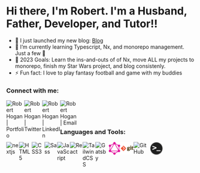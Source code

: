 
# Hi there, I'm Robert.  I'm a Husband, Father, Developer, and Tutor!!

- 🔭   I just launched my new blog: [Blog](https://blog.roberthogan.dev/ )
- 🌱   I’m currently learning Typescript, Nx, and monorepo management.  Just a few 🤣
- 🥅   2023 Goals: Learn the ins-and-outs of of Nx, move ALL my projects to monorepo, finish my Star Wars project, and blog consistenly.
- ⚡   Fun fact: I love to play fantasy football and game with my buddies

### Connect with me:

[<img align="left" alt="Robert Hogan | Portfolio" width="48px" src="https://img.icons8.com/color/512/internet.png" />](https://roberthogan.dev/)

[<img align="left" alt="Robert Hogan | Twitter" width="48px" src="https://img.icons8.com/cute-clipart/512/twitter.png" />](https://twitter.com/robert_s_hogan)

[<img align="left" alt="Robert Hogan | LinkedIn" width="48px" src="https://img.icons8.com/color/512/linkedin-circled.png" />](https://www.linkedin.com/in/robert-s-hogan/)

[<img align="left" alt="Robert Hogan | Email" width="48px" src="https://img.icons8.com/color/512/apple-mail.png" />](https://www.robertshogan.com/)

<br />
<br />
<br />

### Languages and Tools:

<img align="left" alt="nextjs" width="34px" 
src="https://img.icons8.com/fluency-systems-regular/512/nextjs.png" />

<img align="left" alt="HTML5" width="34px" src="https://tabler-icons.io/static/tabler-icons/icons/brand-html5.svg" />

<img align="left" alt="CSS3" width="34px" src="https://tabler-icons.io/static/tabler-icons/icons/brand-css3.svg" />

<img align="left" alt="Sass" width="34px" src="https://tabler-icons.io/static/tabler-icons/icons/brand-sass.svg" />

<img align="left" alt="JavaScript" width="34px" src="https://tabler-icons.io/static/tabler-icons/icons/brand-javascript.svg" />

<img align="left" alt="React" width="34px" src="https://tabler-icons.io/static/tabler-icons/icons/brand-react.svg" />

<img align="left" alt="TailwindCSS" width="34px" src="https://tailwindcss.com/_next/static/media/tailwindcss-mark.79614a5f61617ba49a0891494521226b.svg" />

<img align="left" alt="Gatsby" width="34px" src="https://tabler-icons.io/static/tabler-icons/icons/brand-html5.svg" />

<img align="left" alt="GraphQL" width="34px" src="https://raw.githubusercontent.com/github/explore/80688e429a7d4ef2fca1e82350fe8e3517d3494d/topics/graphql/graphql.png" />

<img align="left" alt="Git" width="34px" src="https://raw.githubusercontent.com/github/explore/80688e429a7d4ef2fca1e82350fe8e3517d3494d/topics/git/git.png" />
<img align="left" alt="GitHub" width="44px" src="https://img.icons8.com/plasticine/512/github-squared.png" />

<img align="left" alt="Terminal" width="34px" src="https://raw.githubusercontent.com/github/explore/80688e429a7d4ef2fca1e82350fe8e3517d3494d/topics/terminal/terminal.png" />
